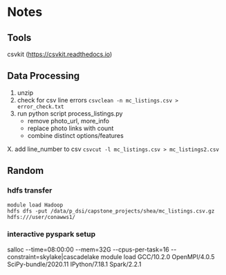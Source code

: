 
# Notes

## Tools

csvkit (https://csvkit.readthedocs.io)

## Data Processing

1. unzip
2. check for csv line errors
	`csvclean -n mc_listings.csv > error_check.txt`
3. run python script process_listings.py
	- remove photo_url, more_info
	- replace photo links with count
	- combine distinct options/features


X. add line_number to csv
	`csvcut -l mc_listings.csv > mc_listings2.csv`

## Random

### hdfs transfer
```
module load Hadoop
hdfs dfs -put /data/p_dsi/capstone_projects/shea/mc_listings.csv.gz hdfs:///user/conawws1/
```

### interactive pyspark setup
salloc --time=08:00:00 --mem=32G --cpus-per-task=16 --constraint=skylake|cascadelake
module load GCC/10.2.0 OpenMPI/4.0.5 SciPy-bundle/2020.11 IPython/7.18.1 Spark/2.2.1